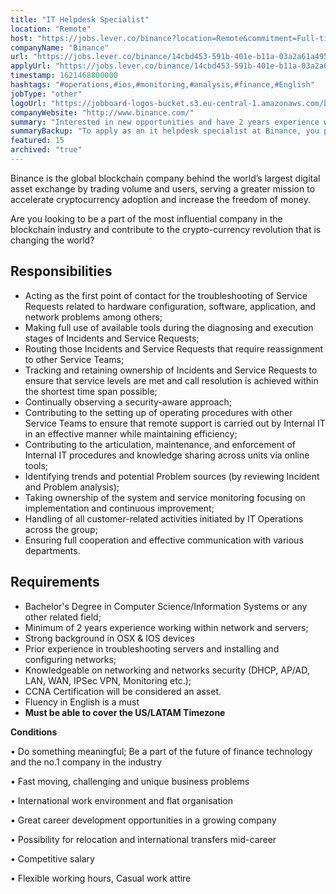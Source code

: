 ```yaml
---
title: "IT Helpdesk Specialist"
location: "Remote"
host: "https://jobs.lever.co/binance?location=Remote&commitment=Full-time%3A%20Remote"
companyName: "Binance"
url: "https://jobs.lever.co/binance/14cbd453-591b-401e-b11a-03a2a61a4951"
applyUrl: "https://jobs.lever.co/binance/14cbd453-591b-401e-b11a-03a2a61a4951/apply"
timestamp: 1621468800000
hashtags: "#operations,#ios,#monitoring,#analysis,#finance,#English"
jobType: "other"
logoUrl: "https://jobboard-logos-bucket.s3.eu-central-1.amazonaws.com/binance"
companyWebsite: "http://www.binance.com/"
summary: "Interested in new opportunities and have 2 years experience working within network and servers? Binance has a job opening for an IT Helpdesk Specialist."
summaryBackup: "To apply as an it helpdesk specialist at Binance, you preferably need to have some knowledge of: #operations, #ios, #analysis."
featured: 15
archived: "true"
---
```


Binance is the global blockchain company behind the world’s largest digital asset exchange by trading volume and users, serving a greater mission to accelerate cryptocurrency adoption and increase the freedom of money.

Are you looking to be a part of the most influential company in the blockchain industry and contribute to the crypto-currency revolution that is changing the world?

## Responsibilities

*   Acting as the first point of contact for the troubleshooting of Service Requests related to hardware configuration, software, application, and network problems among others;
*   Making full use of available tools during the diagnosing and execution stages of Incidents and Service Requests;
*   Routing those Incidents and Service Requests that require reassignment to other Service Teams;
*   Tracking and retaining ownership of Incidents and Service Requests to ensure that service levels are met and call resolution is achieved within the shortest time span possible;
*   Continually observing a security-aware approach;
*   Contributing to the setting up of operating procedures with other Service Teams to ensure that remote support is carried out by Internal IT in an effective manner while maintaining efficiency;
*   Contributing to the articulation, maintenance, and enforcement of Internal IT procedures and knowledge sharing across units via online tools;
*   Identifying trends and potential Problem sources (by reviewing Incident and Problem analysis);
*   Taking ownership of the system and service monitoring focusing on implementation and continuous improvement;
*   Handling of all customer-related activities initiated by IT Operations across the group;
*   Ensuring full cooperation and effective communication with various departments.

## Requirements

*   Bachelor's Degree in Computer Science/Information Systems or any other related field;
*   Minimum of 2 years experience working within network and servers;
*   Strong background in OSX & IOS devices
*   Prior experience in troubleshooting servers and installing and configuring networks;
*   Knowledgeable on networking and networks security (DHCP, AP/AD, LAN, WAN, IPSec VPN, Monitoring etc.);
*   CCNA Certification will be considered an asset.
*   Fluency in English is a must
*   **Must be able to cover the US/LATAM Timezone**

**Conditions**

• Do something meaningful; Be a part of the future of finance technology and the no.1 company in the industry

• Fast moving, challenging and unique business problems

• International work environment and flat organisation

• Great career development opportunities in a growing company

• Possibility for relocation and international transfers mid-career

• Competitive salary

• Flexible working hours, Casual work attire
